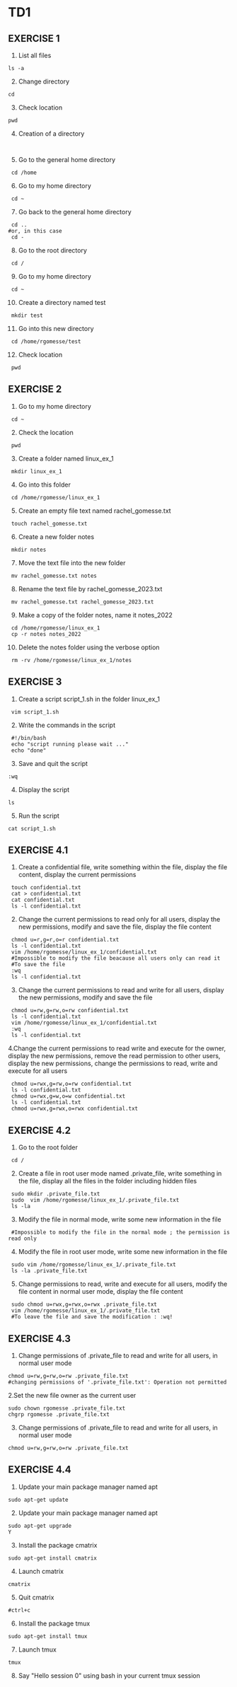 # TD1

## EXERCISE 1 

1. List all files 
```
ls -a
```

2. Change directory 
```
cd 
```

3. Check location
```
pwd
```

4. Creation of a directory 
```
 
```

5. Go to the general home directory 
```
 cd /home
```

6. Go to my home directory 
```
 cd ~
```

7. Go back to the general home directory 
```
 cd .. 
#or, in this case 
 cd - 
```

8. Go to the root directory 
```
 cd /
```

9. Go to my home directory 
```
 cd ~
```

10. Create a directory named test
```
 mkdir test
```

11. Go into this new directory
```
 cd /home/rgomesse/test
```

12. Check location
```
 pwd
```

## EXERCISE 2

1. Go to my home directory
```
 cd ~
```

2. Check the location
```
 pwd
```

3. Create a folder named linux_ex_1
```
 mkdir linux_ex_1
```

4. Go into this folder 
```
 cd /home/rgomesse/linux_ex_1
```

5. Create an empty file text named rachel_gomesse.txt
```
 touch rachel_gomesse.txt
```

6. Create a new folder notes
```
 mkdir notes
```

7. Move the text file into the new folder 
```
 mv rachel_gomesse.txt notes
```

8. Rename the text file by rachel_gomesse_2023.txt
```
 mv rachel_gomesse.txt rachel_gomesse_2023.txt
```

9. Make a copy of the folder notes, name it notes_2022
```
 cd /home/rgomesse/linux_ex_1
 cp -r notes notes_2022
```

10. Delete the notes folder using the verbose option
```
 rm -rv /home/rgomesse/linux_ex_1/notes
```

## EXERCISE 3

1. Create a script script_1.sh in the folder linux_ex_1
```
 vim script_1.sh
```

2. Write the commands in the script
```
 #!/bin/bash
 echo "script running please wait ..."
 echo "done"
```

3. Save and quit the script
```
:wq
```

4. Display the script
```
ls
```

5. Run the script
```
cat script_1.sh
```

## EXERCISE 4.1

1. Create a confidential file, write something within the file, display the file content, display the current permissions
```
 touch confidential.txt
 cat > confidential.txt 
 cat confidential.txt
 ls -l confidential.txt
```

2. Change the current permissions to read only for all users, display the new permissions, modify and save the file, display the file content
```
 chmod u=r,g=r,o=r confidential.txt
 ls -l confidential.txt
 vim /home/rgomesse/linux_ex_1/confidential.txt
 #Impossible to modify the file beacause all users only can read it 
 #To save the file
 :wq 
 ls -l confidential.txt
```

3. Change the current permissions to read and write for all users, display the new permissions, modify and save the file
```
 chmod u=rw,g=rw,o=rw confidential.txt
 ls -l confidential.txt
 vim /home/rgomesse/linux_ex_1/confidential.txt
 :wq
 ls -l confidential.txt
```

4.Change the current permissions to read write and execute for the owner, display the new permissions, remove the read permission to other users, display the new permissions, change the permissions to read, write and execute for all users
```
 chmod u=rwx,g=rw,o=rw confidential.txt
 ls -l confidential.txt
 chmod u=rwx,g=w,o=w confidential.txt
 ls -l confidential.txt
 chmod u=rwx,g=rwx,o=rwx confidential.txt
```

## EXERCISE 4.2

1. Go to the root folder
```
 cd /
```

2. Create a file in root user mode named .private_file, write something in the file, display all the files in the folder including hidden files
```
 sudo mkdir .private_file.txt
 sudo  vim /home/rgomesse/linux_ex_1/.private_file.txt
 ls -la
```

3. Modify the file in normal mode, write some new information in the file
```
 #Impossible to modify the file in the normal mode ; the permission is read only 
```

4. Modify the file in root user mode, write some new information in the file
```
 sudo vim /home/rgomesse/linux_ex_1/.private_file.txt
 ls -la .private_file.txt
```

5. Change permissions to read, write and execute for all users, modify the file content in normal user mode, display the file content
```
 sudo chmod u=rwx,g=rwx,o=rwx .private_file.txt
 vim /home/rgomesse/linux_ex_1/.private_file.txt
 #To leave the file and save the modification : :wq!
```

## EXERCISE 4.3

1. Change permissions of .private_file to read and write for all users, in normal user mode
```
chmod u=rw,g=rw,o=rw .private_file.txt
#changing permissions of '.private_file.txt': Operation not permitted
```

2.Set the new file owner as the current user
```
sudo chown rgomesse .private_file.txt
chgrp rgomesse .private_file.txt
```

3. Change permissions of .private_file to read and write for all users, in normal user mode
```
chmod u=rw,g=rw,o=rw .private_file.txt
```

## EXERCISE 4.4

1. Update your main package manager named apt
```
sudo apt-get update
```

2. Update your main package manager named apt
```
sudo apt-get upgrade
Y
```

3. Install the package cmatrix
```
sudo apt-get install cmatrix
```

4. Launch cmatrix
```
cmatrix
```

5. Quit cmatrix
```
#ctrl+c
```

6. Install the package tmux
```
sudo apt-get install tmux
```

7. Launch tmux
```
tmux
```

8. Say "Hello session 0" using bash in your current tmux session
```

```
